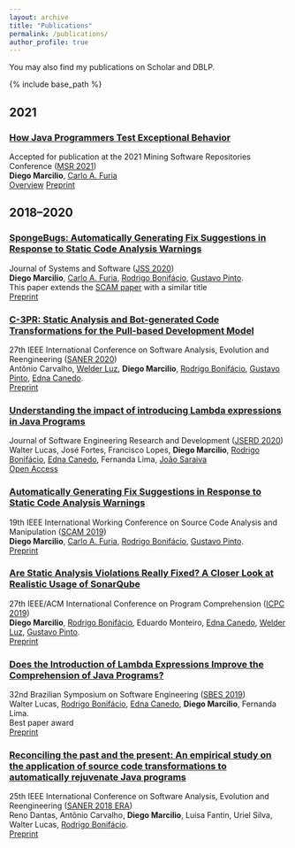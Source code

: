 ```yaml
---
layout: archive
title: "Publications"
permalink: /publications/
author_profile: true
---
```


You may also find my publications on
<i class="fab fa-fw fa-google" aria-hidden="true"></i>
<a href="https://scholar.google.com/citations?user=mFmiw14mkJEC" itemprop="sameAs" style="text-decoration:none;">Scholar</a>
and
<i class="ai ai-fw ai-dblp" aria-hidden="true"></i>
<a href="https://dblp.org/pers/hd/m/Marcilio:Diego" itemprop="sameAs" style="text-decoration:none;">DBLP</a>.

{% include base_path %}

## 2021

### [How Java Programmers Test Exceptional Behavior](https://dvmarcilio.github.io/papers/msr2021.pdf)
Accepted for publication at the 2021 Mining Software Repositories Conference ([MSR 2021](https://2021.msrconf.org/track/msr-2021-technical-papers)) <br>
**Diego Marcilio**, [Carlo A. Furia](https://bugcounting.net/) <br>
<i class="fas fa-fw fa-file-alt" aria-hidden="true"></i> [Overview](https://dvmarcilio.github.io/papers/msr21) <i class="fas fa-fw fa-file-pdf" aria-hidden="true"></i> [Preprint](https://dvmarcilio.github.io/papers/msr2021.pdf)

## 2018–2020

### [SpongeBugs: Automatically Generating Fix Suggestions in Response to Static Code Analysis Warnings](https://dvmarcilio.github.io/papers/jss20-spongebugs.pdf)
Journal of Systems and Software ([JSS 2020](https://www.journals.elsevier.com/journal-of-systems-and-software)) <br>
**Diego Marcilio**, [Carlo A. Furia](https://bugcounting.net/), [Rodrigo Bonifácio](https://rbonifacio.github.io/), [Gustavo Pinto](http://gustavopinto.org). <br>
This paper extends the [SCAM paper](https://dvmarcilio.github.io/papers/scam2019.pdf) with a similar title<br>
<i class="fas fa-fw fa-file-pdf" aria-hidden="true"></i> [Preprint](https://dvmarcilio.github.io/papers/jss20-spongebugs.pdf)

### [C-3PR: Static Analysis and Bot-generated Code Transformations for the Pull-based Development Model](https://dvmarcilio.github.io/papers/saner2020.pdf)
27th IEEE International Conference on Software Analysis, Evolution and Reengineering ([SANER 2020](https://saner2020.csd.uwo.ca/)) <br>
Antônio Carvalho, [Welder Luz](https://github.com/wweellddeerr), **Diego Marcilio**, [Rodrigo Bonifácio](https://rbonifacio.github.io/), [Gustavo Pinto](http://gustavopinto.org), [Edna Canedo](https://cic.unb.br/~ednacanedo/). <br>
<i class="fas fa-fw fa-file-pdf" aria-hidden="true"></i> [Preprint](https://dvmarcilio.github.io/papers/saner2020.pdf)

### [Understanding the impact of introducing Lambda expressions in Java Programs](https://repositorium.sdum.uminho.pt/bitstream/1822/69124/1/Understanding.the.Impact.of.Introducing.Lambda.Expressions.in.Java.Programs.JSERD2020.pdf)
Journal of Software Engineering Research and Development ([JSERD 2020](https://sol.sbc.org.br/journals/index.php/jserd)) <br>
Walter Lucas, José Fortes, Francisco Lopes, **Diego Marcilio**, [Rodrigo Bonifácio](https://rbonifacio.github.io/), [Edna Canedo](https://cic.unb.br/~ednacanedo/), Fernanda Lima, [João Saraiva](https://haslab.uminho.pt/jas/) <br>
<i class="fas fa-fw fa-file-pdf" aria-hidden="true"></i> [Open Access](https://repositorium.sdum.uminho.pt/bitstream/1822/69124/1/Understanding.the.Impact.of.Introducing.Lambda.Expressions.in.Java.Programs.JSERD2020.pdf)

### [Automatically Generating Fix Suggestions in Response to Static Code Analysis Warnings](https://dvmarcilio.github.io/papers/scam2019.pdf)
19th IEEE International Working Conference on Source Code Analysis and Manipulation ([SCAM 2019](http://www.ieee-scam.org/2019)) <br>
**Diego Marcilio**, [Carlo A. Furia](https://bugcounting.net/), [Rodrigo Bonifácio](https://rbonifacio.github.io/), [Gustavo Pinto](http://gustavopinto.org). <br>
<i class="fas fa-fw fa-file-pdf" aria-hidden="true"></i> [Preprint](https://dvmarcilio.github.io/papers/scam2019.pdf)

### [Are Static Analysis Violations Really Fixed? A Closer Look at Realistic Usage of SonarQube](https://dvmarcilio.github.io/papers/icpc2019.pdf)
27th IEEE/ACM International Conference on Program Comprehension ([ICPC 2019](https://conf.researchr.org/home/icpc-2019)) <br>
**Diego Marcilio**, [Rodrigo Bonifácio](https://rbonifacio.github.io/), Eduardo Monteiro, [Edna Canedo](https://cic.unb.br/~ednacanedo/), [Welder Luz](https://github.com/wweellddeerr), [Gustavo Pinto](http://gustavopinto.org). <br>
<i class="fas fa-fw fa-file-pdf" aria-hidden="true"></i> [Preprint](https://dvmarcilio.github.io/papers/icpc2019.pdf)

### [Does the Introduction of Lambda Expressions Improve the Comprehension of Java Programs?](https://dvmarcilio.github.io/papers/sbes2019.pdf)
32nd Brazilian Symposium on Software Engineering ([SBES 2019](https://cbsoft2019.ufba.br/#/sbes)) <br>
Walter Lucas, [Rodrigo Bonifácio](https://rbonifacio.github.io/), [Edna Canedo](https://cic.unb.br/~ednacanedo/), **Diego Marcilio**, Fernanda Lima. <br>
<i class="fas fa-fw fa-star" aria-hidden="true"></i> Best paper award<br />
<i class="fas fa-fw fa-file-pdf" aria-hidden="true"></i> [Preprint](https://dvmarcilio.github.io/papers/sbes2019.pdf)

### [Reconciling the past and the present: An empirical study on the application of source code transformations to automatically rejuvenate Java programs](https://dvmarcilio.github.io/papers/saner2018.pdf)
25th IEEE International Conference on Software Analysis, Evolution and Reengineering ([SANER 2018 ERA](http://saner.unimol.it/)) <br>
Reno Dantas, Antônio Carvalho, **Diego Marcilio**, Luisa Fantin, Uriel Silva, Walter Lucas, [Rodrigo Bonifácio](https://rbonifacio.github.io/). <br>
<i class="fas fa-fw fa-file-pdf" aria-hidden="true"></i> [Preprint](https://dvmarcilio.github.io/papers/saner2018.pdf)
